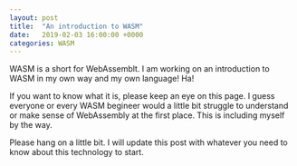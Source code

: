 ```yaml
---
layout: post
title:  "An introduction to WASM"
date:   2019-02-03 16:00:00 +0000
categories: WASM
---
```


WASM is a short for WebAssemblt. I am working on an introduction to WASM in my own way and my own language! Ha!

If you want to know what it is, please keep an eye on this page. I guess everyone or every WASM begineer would a little bit struggle to understand or make sense of WebAssembly at the first place. This is including myself by the way.

Please hang on a little bit. I will update this post with whatever you need to know about this technology to start.